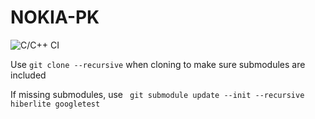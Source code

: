 # NOKIA-PK
![C/C++ CI](https://github.com/mdarocha/NOKIA-PK/workflows/C/C++%20CI/badge.svg)

Use `git clone --recursive` when cloning to make sure submodules are included

If missing submodules, use ` git submodule update --init --recursive hiberlite googletest`
